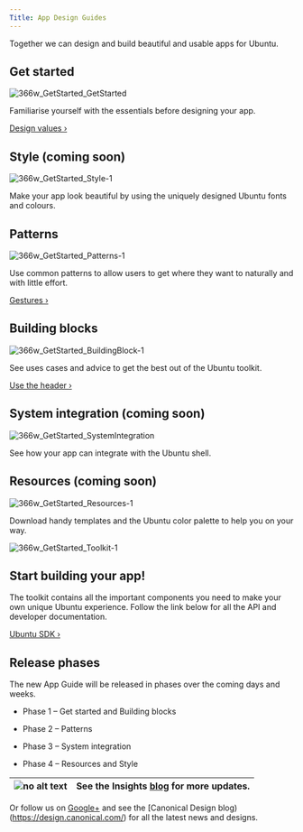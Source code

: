 ```yaml
---
Title: App Design Guides
---
```


Together we can design and build beautiful and usable apps for Ubuntu.

## Get started

![366w_GetStarted_GetStarted](https://assets.ubuntu.com/v1/64e57393-366w_GetStarted_GetStarted.png)

Familiarise yourself with the essentials before designing your app.

[Design values &rsaquo;](get-started/design-values.md)

## Style (coming soon)
![366w_GetStarted_Style-1](https://assets.ubuntu.com/v1/6778c396-366w_GetStarted_Style-2.png)

Make your app look beautiful by using the uniquely designed Ubuntu fonts and colours.

## Patterns
![366w_GetStarted_Patterns-1](https://assets.ubuntu.com/v1/5c84202e-366w_GetStarted_Patterns-1.png)

Use common patterns to allow users to get where they want to naturally and with little effort.

[Gestures &rsaquo;](patterns/gestures.md)

## Building blocks
![366w_GetStarted_BuildingBlock-1](https://assets.ubuntu.com/v1/33684f26-366w_GetStarted_BuildingBlock-2.png)

See uses cases and advice to get the best out of the Ubuntu toolkit.

[Use the header &rsaquo;](building-blocks/header.md)

## System integration (coming soon)
![366w_GetStarted_SystemIntegration](https://assets.ubuntu.com/v1/9ba06b63-366w_GetStarted_SystemIntegration.png)

See how your app can integrate with the Ubuntu shell.

## Resources (coming soon)
![366w_GetStarted_Resources-1](https://assets.ubuntu.com/v1/e957ad68-366w_GetStarted_Resources-3.png)

Download handy templates and the Ubuntu color palette to help you on your way.

![366w_GetStarted_Toolkit-1](https://assets.ubuntu.com/v1/2b587228-366w_GetStarted_Toolkit-1.png)

## Start building your app!

The toolkit contains all the important components you need to make your own unique Ubuntu experience. Follow the link below for all the API and developer documentation.

[Ubuntu SDK &rsaquo;](../../platform/sdk/index.md)

## Release phases

The new App Guide will be released in phases over the coming days and weeks.

- Phase 1 – Get started and Building blocks

- Phase 2 – Patterns

- Phase 3 – System integration

- Phase 4 – Resources and Style

|![no alt text](https://assets.ubuntu.com/v1/e9f11635-information-link.png)|See the Insights  [blog](https://insights.ubuntu.com/) for more updates.|
|-----|-----|

Or follow us on  [Google+](https://plus.google.com/communities/111350780270925540549) and see the  [Canonical Design blog)(https://design.canonical.com/) for all the latest news and designs.
